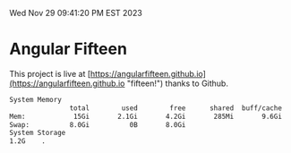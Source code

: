 Wed Nov 29 09:41:20 PM EST 2023

# Angular Fifteen


This project is live at [https://angularfifteen.github.io](https://angularfifteen.github.io "fifteen!") thanks to Github.

```bash
System Memory
               total        used        free      shared  buff/cache   available
Mem:            15Gi       2.1Gi       4.2Gi       285Mi       9.6Gi        13Gi
Swap:          8.0Gi          0B       8.0Gi
System Storage
1.2G	.
```

